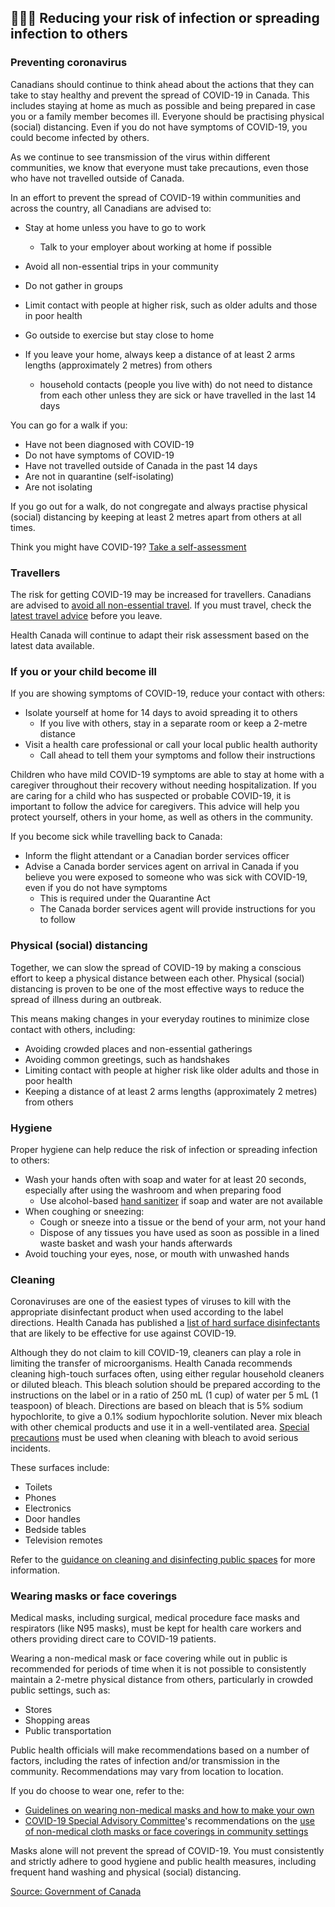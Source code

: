## 👨‍👩‍👧 Reducing your risk of infection or spreading infection to others

### Preventing coronavirus

Canadians should continue to think ahead about the actions that they can take to stay healthy and prevent the spread of COVID-19 in Canada. This includes staying at home as much as possible and being prepared in case you or a family member becomes ill. Everyone should be practising physical (social) distancing. Even if you do not have symptoms of COVID-19, you could become infected by others.

As we continue to see transmission of the virus within different communities, we know that everyone must take precautions, even those who have not travelled outside of Canada.

In an effort to prevent the spread of COVID-19 within communities and across the country, all Canadians are advised to:

- Stay at home unless you have to go to work
  - Talk to your employer about working at home if possible
- Avoid all non-essential trips in your community
- Do not gather in groups
- Limit contact with people at higher risk, such as older adults and those in poor health
- Go outside to exercise but stay close to home
- If you leave your home, always keep a distance of at least 2 arms lengths (approximately 2 metres) from others

  - household contacts (people you live with) do not need to distance from each other unless they are sick or have travelled in the last 14 days

You can go for a walk if you:

- Have not been diagnosed with COVID-19
- Do not have symptoms of COVID-19
- Have not travelled outside of Canada in the past 14 days
- Are not in quarantine (self-isolating)
- Are not isolating

If you go out for a walk, do not congregate and always practise physical (social) distancing by keeping at least 2 metres apart from others at all times.

Think you might have COVID-19? [Take a self-assessment](https://ca.thrive.health/)

### Travellers

The risk for getting COVID-19 may be increased for travellers. Canadians are advised to [avoid all non-essential travel](https://travel.gc.ca/travelling/health-safety/travel-health-notices/221). If you must travel, check the [latest travel advice](https://www.canada.ca/en/public-health/services/diseases/2019-novel-coronavirus-infection/latest-travel-health-advice.html) before you leave.

Health Canada will continue to adapt their risk assessment based on the latest data available.

### If you or your child become ill

If you are showing symptoms of COVID-19, reduce your contact with others:

- Isolate yourself at home for 14 days to avoid spreading it to others
  - If you live with others, stay in a separate room or keep a 2-metre distance
- Visit a health care professional or call your local public health authority
  - Call ahead to tell them your symptoms and follow their instructions

Children who have mild COVID-19 symptoms are able to stay at home with a caregiver throughout their recovery without needing hospitalization. If you are caring for a child who has suspected or probable COVID-19, it is important to follow the advice for caregivers. This advice will help you protect yourself, others in your home, as well as others in the community.

If you become sick while travelling back to Canada:

- Inform the flight attendant or a Canadian border services officer
- Advise a Canada border services agent on arrival in Canada if you believe you were exposed to someone who was sick with COVID-19, even if you do not have symptoms
  - This is required under the Quarantine Act
  - The Canada border services agent will provide instructions for you to follow

### Physical (social) distancing

Together, we can slow the spread of COVID-19 by making a conscious effort to keep a physical distance between each other. Physical (social) distancing is proven to be one of the most effective ways to reduce the spread of illness during an outbreak.

This means making changes in your everyday routines to minimize close contact with others, including:

- Avoiding crowded places and non-essential gatherings
- Avoiding common greetings, such as handshakes
- Limiting contact with people at higher risk like older adults and those in poor health
- Keeping a distance of at least 2 arms lengths (approximately 2 metres) from others

### Hygiene

Proper hygiene can help reduce the risk of infection or spreading infection to others:

- Wash your hands often with soap and water for at least 20 seconds, especially after using the washroom and when preparing food
  - Use alcohol-based [hand sanitizer](https://www.canada.ca/en/health-canada/services/drugs-health-products/disinfectants/covid-19/hand-sanitizer.html) if soap and water are not available
- When coughing or sneezing:
  - Cough or sneeze into a tissue or the bend of your arm, not your hand
  - Dispose of any tissues you have used as soon as possible in a lined waste basket and wash your hands afterwards
- Avoid touching your eyes, nose, or mouth with unwashed hands

### Cleaning

Coronaviruses are one of the easiest types of viruses to kill with the appropriate disinfectant product when used according to the label directions. Health Canada has published a [list of hard surface disinfectants](https://www.canada.ca/en/health-canada/services/drugs-health-products/disinfectants/covid-19/list.html) that are likely to be effective for use against COVID-19.

Although they do not claim to kill COVID-19, cleaners can play a role in limiting the transfer of microorganisms. Health Canada recommends cleaning high-touch surfaces often, using either regular household cleaners or diluted bleach. This bleach solution should be prepared according to the instructions on the label or in a ratio of 250 mL (1 cup) of water per 5 mL (1 teaspoon) of bleach. Directions are based on bleach that is 5% sodium hypochlorite, to give a 0.1% sodium hypochlorite solution. Never mix bleach with other chemical products and use it in a well-ventilated area. [Special precautions](https://www.canada.ca/en/health-canada/services/home-safety/household-chemical-safety.html) must be used when cleaning with bleach to avoid serious incidents.

These surfaces include:

- Toilets
- Phones
- Electronics
- Door handles
- Bedside tables
- Television remotes

Refer to the [guidance on cleaning and disinfecting public spaces](https://www.canada.ca/en/public-health/services/publications/diseases-conditions/cleaning-disinfecting-public-spaces.html) for more information.

### Wearing masks or face coverings

Medical masks, including surgical, medical procedure face masks and respirators (like N95 masks), must be kept for health care workers and others providing direct care to COVID-19 patients.

Wearing a non-medical mask or face covering while out in public is recommended for periods of time when it is not possible to consistently maintain a 2-metre physical distance from others, particularly in crowded public settings, such as:

- Stores
- Shopping areas
- Public transportation

Public health officials will make recommendations based on a number of factors, including the rates of infection and/or transmission in the community. Recommendations may vary from location to location.

If you do choose to wear one, refer to the:

- [Guidelines on wearing non-medical masks and how to make your own](https://www.canada.ca/en/public-health/services/diseases/2019-novel-coronavirus-infection/prevention-risks/instructions-sew-no-sew-cloth-face-covering.html)
- [COVID-19 Special Advisory Committee](http://www.phn-rsp.ca/sac-covid-ccs/index-eng.php)'s recommendations on the [use of non-medical cloth masks or face coverings in community settings](http://www.phn-rsp.ca/sac-covid-ccs/wearing-masks-community-eng.php)

Masks alone will not prevent the spread of COVID-19. You must consistently and strictly adhere to good hygiene and public health measures, including frequent hand washing and physical (social) distancing.

[Source: Government of Canada](https://www.canada.ca/en/public-health/services/diseases/2019-novel-coronavirus-infection/prevention-risks.html)
